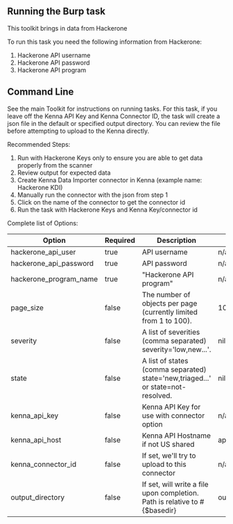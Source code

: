 ## Running the Burp task 

This toolkit brings in data from Hackerone

To run this task you need the following information from Hackerone: 

1. Hackerone API username
2. Hackerone API password
3. Hackerone API program

## Command Line

See the main Toolkit for instructions on running tasks. For this task, if you leave off the Kenna API Key and Kenna Connector ID, the task will create a json file in the default or specified output directory. You can review the file before attempting to upload to the Kenna directly.

Recommended Steps: 

1. Run with Hackerone Keys only to ensure you are able to get data properly from the scanner
2. Review output for expected data
3. Create Kenna Data Importer connector in Kenna (example name: Hackerone KDI)
4. Manually run the connector with the json from step 1
5. Click on the name of the connector to get the connector id
6. Run the task with Hackerone Keys and Kenna Key/connector id



Complete list of Options:

| Option | Required | Description | default |
| --- | --- | --- | --- |
| hackerone_api_user | true | API username | n/a |
| hackerone_api_password | true | API password | n/a |
| hackerone_program_name | true | "Hackerone API program" | n/a |
| page_size | false | The number of objects per page (currently limited from 1 to 100). | 100 |
| severity | false | A list of severities (comma separated) severity='low,new...'. | nil |
| state | false | A list of states (comma separated) state='new,triaged...' or state=not-resolved. | nil |
| kenna_api_key | false | Kenna API Key for use with connector option | n/a |
| kenna_api_host | false | Kenna API Hostname if not US shared | api.kennasecurity.com |
| kenna_connector_id | false | If set, we'll try to upload to this connector | n/a |
| output_directory | false | If set, will write a file upon completion. Path is relative to #{$basedir} | output/hackerone |
